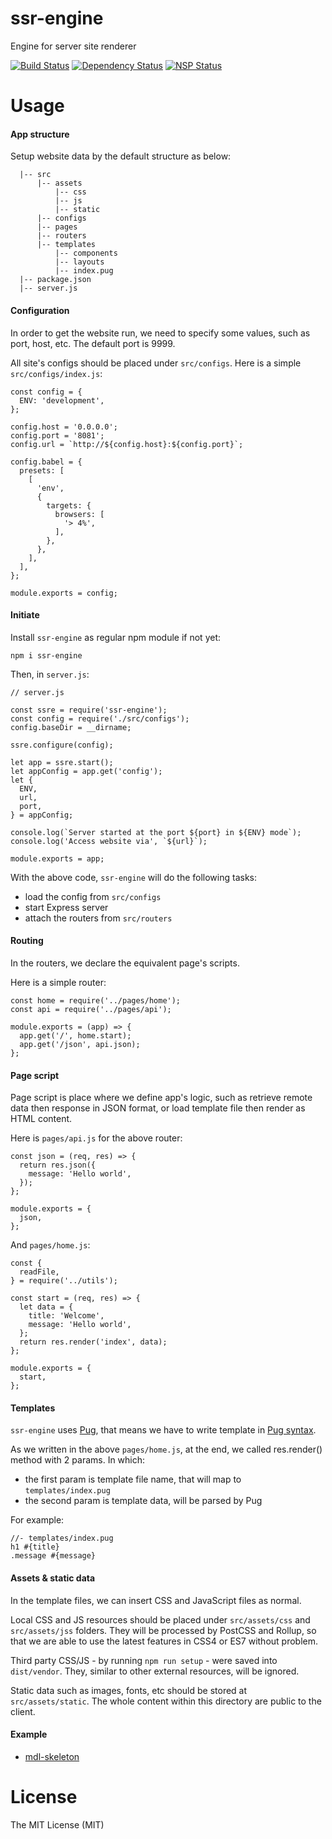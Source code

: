 # ssr-engine
Engine for server site renderer

[![Build Status](https://travis-ci.org/ndaidong/ssr-engine.svg?branch=master)](https://travis-ci.org/ndaidong/ssr-engine)
[![Dependency Status](https://gemnasium.com/badges/github.com/ndaidong/ssr-engine.svg)](https://gemnasium.com/github.com/ndaidong/ssr-engine)
[![NSP Status](https://nodesecurity.io/orgs/techpush/projects/9e06e9e7-d07b-4d18-9280-4031ad6e3298/badge)](https://nodesecurity.io/orgs/techpush/projects/9e06e9e7-d07b-4d18-9280-4031ad6e3298)

# Usage

#### App structure

Setup website data by the default structure as below:

```
  |-- src
      |-- assets
          |-- css
          |-- js
          |-- static
      |-- configs
      |-- pages
      |-- routers
      |-- templates
          |-- components
          |-- layouts
          |-- index.pug
  |-- package.json
  |-- server.js
```

#### Configuration

In order to get the website run, we need to specify some values, such as port, host, etc. The default port is 9999.

All site's configs should be placed under `src/configs`. Here is a simple `src/configs/index.js`:

```
const config = {
  ENV: 'development',
};

config.host = '0.0.0.0';
config.port = '8081';
config.url = `http://${config.host}:${config.port}`;

config.babel = {
  presets: [
    [
      'env',
      {
        targets: {
          browsers: [
            '> 4%',
          ],
        },
      },
    ],
  ],
};

module.exports = config;

```

#### Initiate

Install `ssr-engine` as regular npm module if not yet:

```
npm i ssr-engine
```

Then, in `server.js`:

```
// server.js

const ssre = require('ssr-engine');
const config = require('./src/configs');
config.baseDir = __dirname;

ssre.configure(config);

let app = ssre.start();
let appConfig = app.get('config');
let {
  ENV,
  url,
  port,
} = appConfig;

console.log(`Server started at the port ${port} in ${ENV} mode`);
console.log('Access website via', `${url}`);

module.exports = app;
```

With the above code, `ssr-engine` will do the following tasks:

- load the config from `src/configs`
- start Express server
- attach the routers from `src/routers`


#### Routing

In the routers, we declare the equivalent page's scripts.

Here is a simple router:

```
const home = require('../pages/home');
const api = require('../pages/api');

module.exports = (app) => {
  app.get('/', home.start);
  app.get('/json', api.json);
};
```

#### Page script

Page script is place where we define app's logic, such as retrieve remote data then response in JSON format, or load template file then render as HTML content.

Here is `pages/api.js` for the above router:

```
const json = (req, res) => {
  return res.json({
    message: 'Hello world',
  });
};

module.exports = {
  json,
};
```

And `pages/home.js`:

```
const {
  readFile,
} = require('../utils');

const start = (req, res) => {
  let data = {
    title: 'Welcome',
    message: 'Hello world',
  };
  return res.render('index', data);
};

module.exports = {
  start,
};
```

#### Templates

`ssr-engine` uses [Pug](https://www.npmjs.com/package/pug), that means we have to write template in [Pug syntax](https://pugjs.org/).

As we written in the above `pages/home.js`, at the end, we called res.render() method with 2 params. In which:

- the first param is template file name, that will map to `templates/index.pug`
- the second param is template data, will be parsed by Pug

For example:

```
//- templates/index.pug
h1 #{title}
.message #{message}
```


#### Assets & static data

In the template files, we can insert CSS and JavaScript files as normal.

Local CSS and JS resources should be placed under `src/assets/css` and  `src/assets/jss` folders. They will be processed by PostCSS and Rollup, so that we are able to use the latest features in CSS4 or ES7 without problem.

Third party CSS/JS - by running `npm run setup` - were saved into `dist/vendor`. They, similar to other external resources, will be ignored.

Static data such as images, fonts, etc should be stored at `src/assets/static`. The whole content within this directory are public to the client.


#### Example


- [mdl-skeleton](https://github.com/ndaidong/mdl-skeleton)



# License

The MIT License (MIT)
